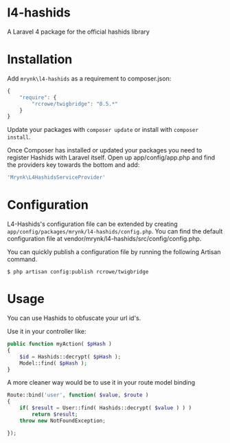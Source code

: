 l4-hashids
==========

A Laravel 4 package for the official hashids library

Installation
============

Add `mrynk\l4-hashids` as a requirement to composer.json:

```javascript
{
    "require": {
        "rcrowe/twigbridge": "0.5.*"
    }
}
```

Update your packages with `composer update` or install with `composer install`.

Once Composer has installed or updated your packages you need to register Hashids with Laravel itself. Open up app/config/app.php and find the providers key towards the bottom and add:

```php
'Mrynk\L4HashidsServiceProvider'
```

Configuration
=============

L4-Hashids's configuration file can be extended by creating `app/config/packages/mrynk/l4-hashids/config.php`. You can find the default configuration file at vendor/mrynk/l4-hashids/src/config/config.php.

You can quickly publish a configuration file by running the following Artisan command.

```
$ php artisan config:publish rcrowe/twigbridge
```

Usage
=====

You can use Hashids to obfuscate your url id's.

Use it in your controller like:
```php
public function myAction( $pHash )
{
	$id = Hashids::decrypt( $pHash );
	Model::find( $pHash );
}
```

A more cleaner way would be to use it in your route model binding

```php
Route::bind('user', function( $value, $route )
{
    if( $result = User::find( Hashids::decrypt( $value ) ) )
    	return $result;
	throw new NotFoundException;

});

```

